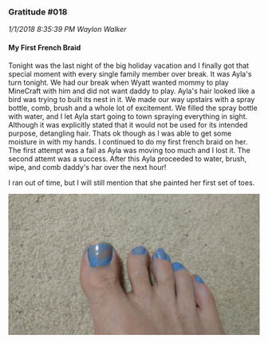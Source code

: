 ### Gratitude #018
_1/1/2018 8:35:39 PM Waylon Walker_

#### My First French Braid

Tonight was the last night of the big holiday vacation and I finally got that special moment with every single family member over break.  It was Ayla's turn tonight.  We had our break when Wyatt wanted mommy to play MineCraft with him and did not want daddy to play.  Ayla's hair looked like a bird was trying to built its nest in it.  We made our way upstairs with a spray bottle, comb, brush and a whole lot of excitement.  We filled the spray bottle with water, and I let Ayla start going to town spraying everything in sight.  Although it was explicitly stated that it would not be used for its intended purpose, detangling hair.  Thats ok though as I was able to get some moisture in with my hands.  I continued to do my first french braid on her.  The first attempt was a fail as Ayla was moving too much and I lost it.  The second attemt was a success.  After this Ayla proceeded to water, brush, wipe, and comb daddy's har over the next hour!



I ran out of time, but I will still mention that she painted her first set of toes.

![](/static/images/toes.jpg)

